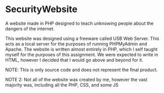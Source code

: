 # SecurityWebsite
A website made in PHP designed to teach unknowing people about the dangers of the internet.

This website was designed using a freeware called USB Web Server. This acts as a local server for the purposes of running PHPMyAdmin and Apache. The website is written almost entirely in PHP, which I self taught myself for the purposes of this assignment. We were expected to write in HTML, however I decided that I would go above and beyond for it.

NOTE: This is only source code and does not represent the final product.

NOTE 2: Not all of the website was created by me, however the vast majority was, including all the PHP, CSS, and some JS
